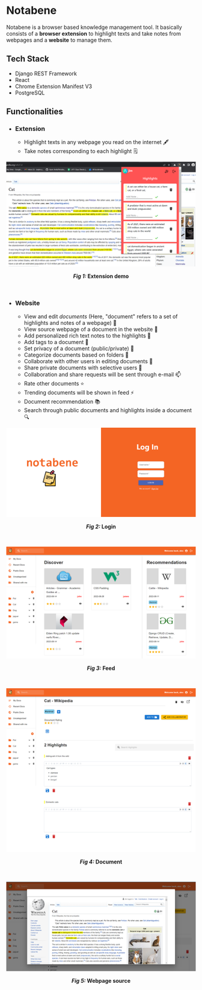 # Notabene
Notabene is a browser based knowledge management tool. It basically consists of a **browser extension** to highlight texts and take notes from webpages and a **website** to manage them.

## Tech Stack
- Django REST Framework
- React
- Chrome Extension Manifest V3
- PostgreSQL

## Functionalities
* ### Extension 
  * Highlight texts in any webpage you read on the internet 🖋️
  * Take notes corresponding to each highlight 🗒️

![](images/1.png)
<p align="center"><b><i>Fig 1: </i>Extension demo</b></p><br/>

* ### Website
  * View and edit *documents* (Here, "document" refers to a set of highlights and notes of a webpage) 📓
  * View source webpage of a document in the website 📜
  * Add personalized rich text notes to the highlights 📝
  * Add tags to a document 🔖
  * Set privacy of a document (public/private) 🚫
  * Categorize documents based on folders 📁
  * Collaborate with other users in editing documents 👋
  * Share private documents with selective users 📧
  * Collaboration and share requests will be sent through e-mail 📫
  * Rate other documents ⭐
  * Trending documents will be shown in feed ⚡
  * Document recommendation 📚
  * Search through public documents and highlights inside a document 🔍

![](images/5.png)
<p align="center"><b><i>Fig 2: </i>Login</b></p><br/>

![](images/2.png)
<p align="center"><b><i>Fig 3: </i>Feed</b></p><br/>

![](images/3.png)
<p align="center"><b><i>Fig 4: </i>Document</b></p><br/>

![](images/4.png)
<p align="center"><b><i>Fig 5: </i>Webpage source</b></p>
